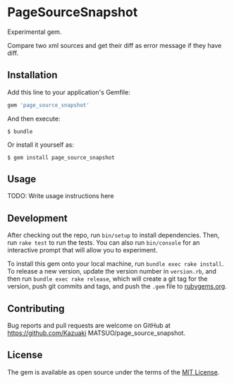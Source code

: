 # PageSourceSnapshot

Experimental gem.

Compare two xml sources and get their diff as error message if they have diff.

## Installation

Add this line to your application's Gemfile:

```ruby
gem 'page_source_snapshot'
```

And then execute:

    $ bundle

Or install it yourself as:

    $ gem install page_source_snapshot

## Usage

TODO: Write usage instructions here

## Development

After checking out the repo, run `bin/setup` to install dependencies. Then, run `rake test` to run the tests. You can also run `bin/console` for an interactive prompt that will allow you to experiment.

To install this gem onto your local machine, run `bundle exec rake install`. To release a new version, update the version number in `version.rb`, and then run `bundle exec rake release`, which will create a git tag for the version, push git commits and tags, and push the `.gem` file to [rubygems.org](https://rubygems.org).

## Contributing

Bug reports and pull requests are welcome on GitHub at https://github.com/Kazuaki MATSUO/page_source_snapshot.


## License

The gem is available as open source under the terms of the [MIT License](http://opensource.org/licenses/MIT).

